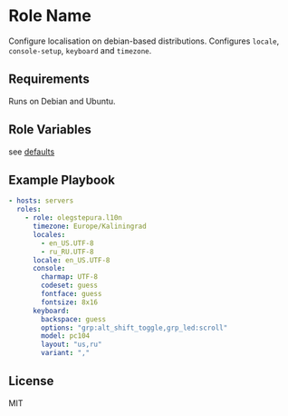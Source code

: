 Role Name
=========

Configure localisation on debian-based distributions. Configures `locale`, `console-setup`, `keyboard` and `timezone`.

Requirements
------------

Runs on Debian and Ubuntu.

Role Variables
--------------

see [defaults](./defaults/main.yml)

Example Playbook
----------------

```yaml
- hosts: servers
  roles:
    - role: olegstepura.l10n
      timezone: Europe/Kaliningrad
      locales:
        - en_US.UTF-8
        - ru_RU.UTF-8
      locale: en_US.UTF-8
      console:
        charmap: UTF-8
        codeset: guess
        fontface: guess
        fontsize: 8x16
      keyboard:
        backspace: guess
        options: "grp:alt_shift_toggle,grp_led:scroll"
        model: pc104
        layout: "us,ru"
        variant: ","

```

License
-------

MIT

